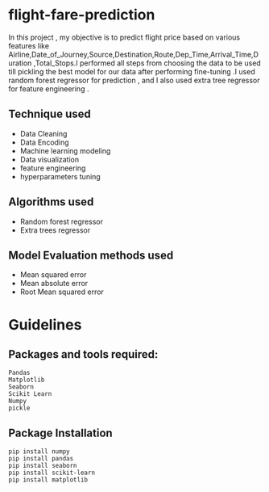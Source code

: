 # flight-fare-prediction

In this project , my objective is to predict flight price based on various features like Airline,Date_of_Journey,Source,Destination,Route,Dep_Time,Arrival_Time,Duration
,Total_Stops.I performed all steps from choosing the data to be used till pickling the best model for our data after performing fine-tuning .I used random forest regressor 
for prediction , and I also used extra tree regressor for feature engineering . 


## Technique used 
- Data Cleaning 
- Data Encoding 
- Machine learning modeling 
- Data visualization
- feature engineering 
- hyperparameters tuning

## Algorithms used 
- Random forest regressor
- Extra trees regressor

## Model Evaluation methods used 
- Mean squared error
- Mean absolute error
- Root Mean squared error


# Guidelines

## Packages and tools required:
```
Pandas 
Matplotlib
Seaborn
Scikit Learn
Numpy
pickle

```
## Package Installation
```
pip install numpy
pip install pandas
pip install seaborn
pip install scikit-learn
pip install matplotlib

```
